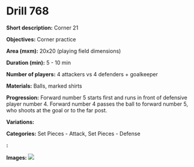 # Drill 768

**Short description:**
Corner 21

**Objectives:**
Corner practice

**Area (mxm):**
20x20 (playing field dimensions)

**Duration (min):**
5 - 10 min

**Number of players:**
4 attackers vs 4 defenders + goalkeeper

**Materials:**
Balls, marked shirts

**Progression:**
Forward number 5 starts first and runs in front of defensive player number 4. Forward number 4 passes the ball to forward number 5, who shoots at the goal or to the far post.

**Variations:**


**Categories:**
Set Pieces - Attack, Set Pieces - Defense

**:**


**Images:**
![](https://www.coachingfutsal.com/\images\97e386c4a4fbd9ecbc9f27b7829e17ecbb1f4e513eb9f9d07c867caef6b9173ccd2871e150713ddf39e3a5c3267456b2d65996d4bee1f0e86bdb982232d1d1df4f58d8a9bf011.jpg)

